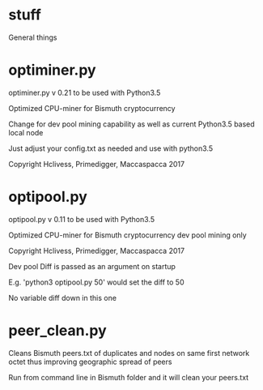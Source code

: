 # stuff
General things

# optiminer.py

optiminer.py v 0.21 to be used with Python3.5

Optimized CPU-miner for Bismuth cryptocurrency

Change for dev pool mining capability as well as current Python3.5 based local node

Just adjust your config.txt as needed and use with python3.5

Copyright Hclivess, Primedigger, Maccaspacca 2017

# optipool.py

optipool.py v 0.11 to be used with Python3.5

Optimized CPU-miner for Bismuth cryptocurrency dev pool mining only

Copyright Hclivess, Primedigger, Maccaspacca 2017

Dev pool Diff is passed as an argument on startup

E.g. 'python3 optipool.py 50' would set the diff to 50

No variable diff down in this one

# peer_clean.py

Cleans Bismuth peers.txt of duplicates and nodes on same first network octet thus improving geographic spread of peers

Run from command line in Bismuth folder and it will clean your peers.txt